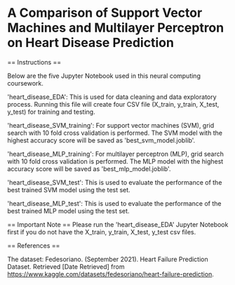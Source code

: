 # A Comparison of Support Vector Machines and Multilayer Perceptron on Heart Disease Prediction
== Instructions ==

Below are the five Jupyter Notebook used in this neural computing coursework.

'heart_disease_EDA':
This is used for data cleaning and data exploratory process.
Running this file will create four CSV file (X_train, y_train, X_test, y_test) for training and testing. 

'heart_disease_SVM_training':
For support vector machines (SVM), grid search with 10 fold cross validation is performed. 
The SVM model with the highest accuracy score will be saved as 'best_svm_model.joblib'. 

'heart_disease_MLP_training':
For multilayer perceptron (MLP), grid search with 10 fold cross validation is performed. 
The MLP model with the highest accuracy score will be saved as 'best_mlp_model.joblib'. 

'heart_disease_SVM_test':
This is used to evaluate the performance of the best trained SVM model using the test set.

'heart_disease_MLP_test':
This is used to evaluate the performance of the best trained MLP model using the test set.

== Important Note ==
Please run the 'heart_disease_EDA' Jupyter Notebook first if you do not have the X_train, y_train, X_test, y_test csv files.  

== References ==

The dataset:
Fedesoriano. (September 2021). Heart Failure Prediction Dataset. Retrieved [Date Retrieved] from 
https://www.kaggle.com/datasets/fedesoriano/heart-failure-prediction.
